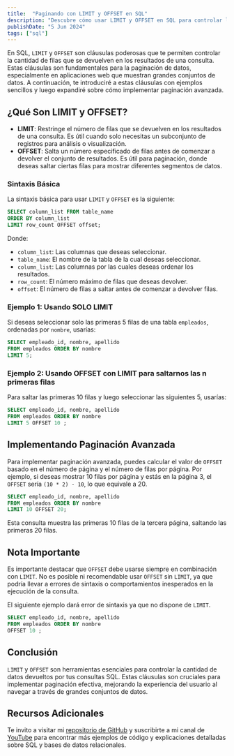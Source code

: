 ```yaml
---
title:  "Paginando con LIMIT y OFFSET en SQL"
description: "Descubre cómo usar LIMIT y OFFSET en SQL para controlar la cantidad de filas retornadas por tus consultas. Explora ejemplos sencillos y luego aprende sobre paginación avanzada."
publishDate: "5 Jun 2024"
tags: ["sql"]
---
```


En SQL, `LIMIT` y `OFFSET` son cláusulas poderosas que te permiten controlar la cantidad de filas que se devuelven en los resultados de una consulta. Estas cláusulas son fundamentales para la paginación de datos, especialmente en aplicaciones web que muestran grandes conjuntos de datos. A continuación, te introduciré a estas cláusulas con ejemplos sencillos y luego expandiré sobre cómo implementar paginación avanzada.

## ¿Qué Son LIMIT y OFFSET?

- **LIMIT**: Restringe el número de filas que se devuelven en los resultados de una consulta. Es útil cuando solo necesitas un subconjunto de registros para análisis o visualización.
- **OFFSET**: Salta un número especificado de filas antes de comenzar a devolver el conjunto de resultados. Es útil para paginación, donde deseas saltar ciertas filas para mostrar diferentes segmentos de datos.

### Sintaxis Básica

La sintaxis básica para usar `LIMIT` y `OFFSET` es la siguiente:

``` sql
SELECT column_list FROM table_name 
ORDER BY column_list 
LIMIT row_count OFFSET offset;
```

Donde:
- `column_list`: Las columnas que deseas seleccionar.
- `table_name`: El nombre de la tabla de la cual deseas seleccionar.
- `column_list`: Las columnas por las cuales deseas ordenar los resultados.
- `row_count`: El número máximo de filas que deseas devolver.
- `offset`: El número de filas a saltar antes de comenzar a devolver filas.


### Ejemplo 1: Usando SOLO LIMIT

Si deseas seleccionar solo las primeras 5 filas de una tabla `empleados`, ordenadas por `nombre`, usarías:

``` sql
SELECT empleado_id, nombre, apellido 
FROM empleados ORDER BY nombre 
LIMIT 5;
```

### Ejemplo 2: Usando OFFSET con LIMIT para saltarnos las n primeras filas

Para saltar las primeras 10 filas y luego seleccionar las siguientes 5, usarías:

``` sql
SELECT empleado_id, nombre, apellido 
FROM empleados ORDER BY nombre 
LIMIT 5 OFFSET 10 ;
```

## Implementando Paginación Avanzada

Para implementar paginación avanzada, puedes calcular el valor de `OFFSET` basado en el número de página y el número de filas por página. Por ejemplo, si deseas mostrar 10 filas por página y estás en la página 3, el `OFFSET` sería `(10 * 2) - 10`, lo que equivale a 20.

``` sql
SELECT empleado_id, nombre, apellido 
FROM empleados ORDER BY nombre 
LIMIT 10 OFFSET 20;
```

Esta consulta muestra las primeras 10 filas de la tercera página, saltando las primeras 20 filas.

## Nota Importante

Es importante destacar que `OFFSET` debe usarse siempre en combinación con `LIMIT`. No es posible ni recomendable usar `OFFSET` sin `LIMIT`, ya que podría llevar a errores de sintaxis o comportamientos inesperados en la ejecución de la consulta.

El siguiente ejemplo dará error de sintaxis ya que no dispone de `LIMIT`.

``` sql
SELECT empleado_id, nombre, apellido 
FROM empleados ORDER BY nombre 
OFFSET 10 ;
```

## Conclusión

`LIMIT` y `OFFSET` son herramientas esenciales para controlar la cantidad de datos devueltos por tus consultas SQL. Estas cláusulas son cruciales para implementar paginación efectiva, mejorando la experiencia del usuario al navegar a través de grandes conjuntos de datos.

## Recursos Adicionales

Te invito a visitar mi [repositorio de GitHub](https://github.com/cristotodev/Apuntes-SQL) y suscribirte a mi canal de [YouTube](https://www.youtube.com/@cristotodev) para encontrar más ejemplos de código y explicaciones detalladas sobre SQL y bases de datos relacionales.
